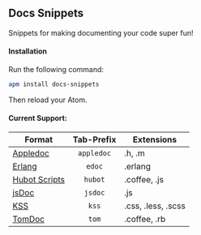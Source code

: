 ## Docs Snippets

Snippets for making documenting your code super fun!

#### Installation

Run the following command:

```sh
apm install docs-snippets
```

Then reload your Atom.

#### Current Support:

| Format                                 | Tab-Prefix   | Extensions         |
| -------------                          | :----------: | ------------------ |
| [Appledoc](./snippets/appledoc.cson)   | `appledoc`   | .h, .m             |
| [Erlang](./snippets/erlang.cson)       | `edoc`       | .erlang            |
| [Hubot Scripts](./snippets/hubot.cson) | `hubot`      | .coffee, .js       |
| [jsDoc](./snippets/jsdoc.cson)         | `jsdoc`      | .js                |
| [KSS](./snippets/kss.cson)             | `kss`        | .css, .less, .scss |
| [TomDoc](./snippets/tomdoc.cson)       | `tom`        | .coffee, .rb       |
